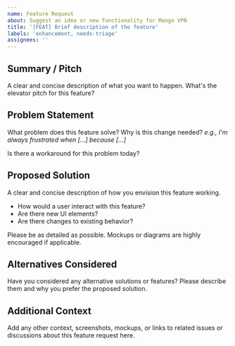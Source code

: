 ```yaml
---
name: Feature Request
about: Suggest an idea or new functionality for Mango VPN
title: '[FEAT] Brief description of the feature'
labels: 'enhancement, needs-triage'
assignees: ''
---
```


<!--
Thank you for suggesting an idea to improve Mango VPN!
To help us understand and prioritize your request, please fill out the following sections.
-->

## Summary / Pitch
A clear and concise description of what you want to happen. What's the elevator pitch for this feature?

## Problem Statement
What problem does this feature solve? Why is this change needed?
*e.g., I'm always frustrated when [...] because [...]*

Is there a workaround for this problem today?

## Proposed Solution
A clear and concise description of how you envision this feature working.
- How would a user interact with this feature?
- Are there new UI elements?
- Are there changes to existing behavior?

Please be as detailed as possible. Mockups or diagrams are highly encouraged if applicable.

## Alternatives Considered
Have you considered any alternative solutions or features? Please describe them and why you prefer the proposed solution.

## Additional Context
Add any other context, screenshots, mockups, or links to related issues or discussions about this feature request here.

